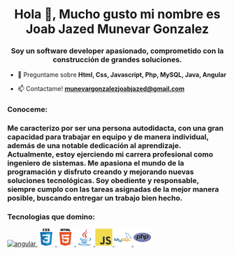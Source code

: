 <h1 align="center">Hola 👋, Mucho gusto mi nombre es Joab Jazed Munevar Gonzalez</h1>
<h3 align="center">Soy un software developer apasionado, comprometido con la construcción de grandes soluciones.</h3>

- 💬 Preguntame sobre **Html, Css, Javascript, Php, MySQL, Java, Angular**

- 📫 Contactame! **munevargonzalezjoabjazed@gmail.com**

<h3 align="left">Conoceme:</h3>
<h3 align="left">Me caracterizo por ser una persona autodidacta, con una gran capacidad para trabajar en equipo y de manera individual, además de una notable dedicación al aprendizaje. Actualmente, estoy ejerciendo mi carrera profesional como ingeniero de sistemas. Me apasiona el mundo de la programación y disfruto creando y mejorando nuevas soluciones tecnológicas. Soy obediente y responsable, siempre cumplo con las tareas asignadas de la mejor manera posible, buscando entregar un trabajo bien hecho.</h3>
<p align="left">
</p>

<h3 align="left">Tecnologias que domino:</h3>
<p align="left"> <a href="https://angular.io" target="_blank" rel="noreferrer"> <img src="https://angular.io/assets/images/logos/angular/angular.svg" alt="angular" width="40" height="40"/> </a> <a href="https://www.w3schools.com/css/" target="_blank" rel="noreferrer"> <img src="https://raw.githubusercontent.com/devicons/devicon/master/icons/css3/css3-original-wordmark.svg" alt="css3" width="40" height="40"/> </a> <a href="https://www.w3.org/html/" target="_blank" rel="noreferrer"> <img src="https://raw.githubusercontent.com/devicons/devicon/master/icons/html5/html5-original-wordmark.svg" alt="html5" width="40" height="40"/> </a> <a href="https://www.java.com" target="_blank" rel="noreferrer"> <img src="https://raw.githubusercontent.com/devicons/devicon/master/icons/java/java-original.svg" alt="java" width="40" height="40"/> </a> <a href="https://developer.mozilla.org/en-US/docs/Web/JavaScript" target="_blank" rel="noreferrer"> <img src="https://raw.githubusercontent.com/devicons/devicon/master/icons/javascript/javascript-original.svg" alt="javascript" width="40" height="40"/> </a> <a href="https://www.mysql.com/" target="_blank" rel="noreferrer"> <img src="https://raw.githubusercontent.com/devicons/devicon/master/icons/mysql/mysql-original-wordmark.svg" alt="mysql" width="40" height="40"/> </a> <a href="https://www.php.net" target="_blank" rel="noreferrer"> <img src="https://raw.githubusercontent.com/devicons/devicon/master/icons/php/php-original.svg" alt="php" width="40" height="40"/> </a> </p>

